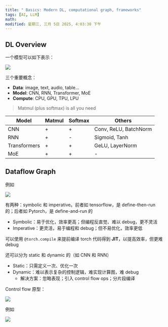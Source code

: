 ```yaml
---
title: " Basics: Modern DL, computational graph, frameworks"
tags: [AI, LLM]
math:
modified: 星期三, 三月 5日 2025, 4:03:30 下午
---
```


## DL Overview

一个模型可以如下表示：

![](https://cdn.jsdelivr.net/gh/KinnariyaMamaTanha/Images@images/20250305145821809.png)

三个重要概念：

- **Data**: image, text, audio, table…
- **Model**: CNN, RNN, Transformer, MoE
- **Compute**: CPU, GPU, TPU, LPU

> Matmul (plus softmax) is all you need 

| Model        | Matmul | Softmax | Others                |
| ------------ | ------ | ------- | --------------------- |
| CNN          | +      | +       | Conv, ReLU, BatchNorm |
| RNN          | +      | -       | Sigmoid, Tanh         |
| Transformers | +      | +       | GeLU, LayerNorm       |
| MoE          | +      | +       | -                     |

## Dataflow Graph

例如

![](https://cdn.jsdelivr.net/gh/KinnariyaMamaTanha/Images@images/20250305151813172.png)

有两种：symbolic 和 imperative。前者如 tensorflow，是 define-then-run 的；后者如 Pytorch，是 define-and-run 的

- Symbolic：易于优化，效率更高；但编程反直觉、难以 debug，更不灵活
- Imperative：更灵活，易于编程和 debug；但不易优化，效率更低

可以使用 `@torch.compile` 来提前编译 torch 代码得到 **JIT**，以提高效率，但更难 debug

还可以分为 static 和 dynamic 的（如 CNN 和 RNN）

- Static：只需定义一次、优化一次
- Dynamic：难以表示复杂的控制逻辑，难实现计算图，难 debug
    - 解决方案：忽略表现；引入 control flow ops；分片段编译

Control flow 原型：

![](https://cdn.jsdelivr.net/gh/KinnariyaMamaTanha/Images@images/20250305155008501.png)

例如

![](https://cdn.jsdelivr.net/gh/KinnariyaMamaTanha/Images@images/20250305155211942.png)
